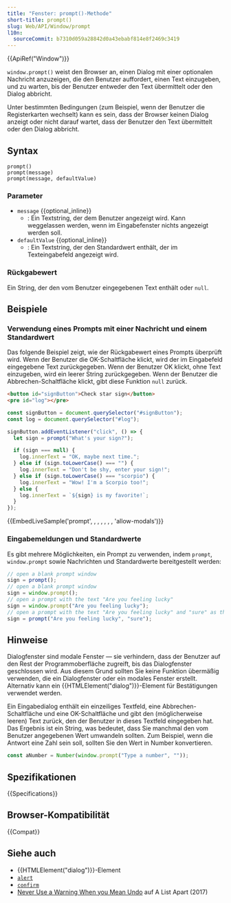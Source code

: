 ```yaml
---
title: "Fenster: prompt()-Methode"
short-title: prompt()
slug: Web/API/Window/prompt
l10n:
  sourceCommit: b7310d059a28842d0a43ebabf814e8f2469c3419
---
```


{{ApiRef("Window")}}

`window.prompt()` weist den Browser an, einen Dialog mit einer optionalen Nachricht anzuzeigen, die den Benutzer auffordert, einen Text einzugeben, und zu warten, bis der Benutzer entweder den Text übermittelt oder den Dialog abbricht.

Unter bestimmten Bedingungen (zum Beispiel, wenn der Benutzer die Registerkarten wechselt) kann es sein, dass der Browser keinen Dialog anzeigt oder nicht darauf wartet, dass der Benutzer den Text übermittelt oder den Dialog abbricht.

## Syntax

```js-nolint
prompt()
prompt(message)
prompt(message, defaultValue)
```

### Parameter

- `message` {{optional_inline}}
  - : Ein Textstring, der dem Benutzer angezeigt wird. Kann weggelassen werden, wenn im Eingabefenster nichts angezeigt werden soll.
- `defaultValue` {{optional_inline}}
  - : Ein Textstring, der den Standardwert enthält, der im Texteingabefeld angezeigt wird.

### Rückgabewert

Ein String, der den vom Benutzer eingegebenen Text enthält oder `null`.

## Beispiele

### Verwendung eines Prompts mit einer Nachricht und einem Standardwert

Das folgende Beispiel zeigt, wie der Rückgabewert eines Prompts überprüft wird.
Wenn der Benutzer die OK-Schaltfläche klickt, wird der im Eingabefeld eingegebene Text zurückgegeben.
Wenn der Benutzer OK klickt, ohne Text einzugeben, wird ein leerer String zurückgegeben.
Wenn der Benutzer die Abbrechen-Schaltfläche klickt, gibt diese Funktion `null` zurück.

```html live-sample___prompt
<button id="signButton">Check star sign</button>
<pre id="log"></pre>
```

```js live-sample___prompt
const signButton = document.querySelector("#signButton");
const log = document.querySelector("#log");

signButton.addEventListener("click", () => {
  let sign = prompt("What's your sign?");

  if (sign === null) {
    log.innerText = "OK, maybe next time.";
  } else if (sign.toLowerCase() === "") {
    log.innerText = "Don't be shy, enter your sign!";
  } else if (sign.toLowerCase() === "scorpio") {
    log.innerText = "Wow! I'm a Scorpio too!";
  } else {
    log.innerText = `${sign} is my favorite!`;
  }
});
```

{{EmbedLiveSample('prompt', , , , , , , 'allow-modals')}}

### Eingabemeldungen und Standardwerte

Es gibt mehrere Möglichkeiten, ein Prompt zu verwenden, indem `prompt`, `window.prompt` sowie Nachrichten und Standardwerte bereitgestellt werden:

```js
// open a blank prompt window
sign = prompt();
// open a blank prompt window
sign = window.prompt();
// open a prompt with the text "Are you feeling lucky"
sign = window.prompt("Are you feeling lucky");
// open a prompt with the text "Are you feeling lucky" and "sure" as the default value
sign = prompt("Are you feeling lucky", "sure");
```

## Hinweise

Dialogfenster sind modale Fenster — sie verhindern, dass der Benutzer auf den Rest der Programmoberfläche zugreift, bis das Dialogfenster geschlossen wird.
Aus diesem Grund sollten Sie keine Funktion übermäßig verwenden, die ein Dialogfenster oder ein modales Fenster erstellt.
Alternativ kann ein {{HTMLElement("dialog")}}-Element für Bestätigungen verwendet werden.

Ein Eingabedialog enthält ein einzeiliges Textfeld, eine Abbrechen-Schaltfläche und eine OK-Schaltfläche und gibt den (möglicherweise leeren) Text zurück, den der Benutzer in dieses Textfeld eingegeben hat.
Das Ergebnis ist ein String, was bedeutet, dass Sie manchmal den vom Benutzer angegebenen Wert umwandeln sollten.
Zum Beispiel, wenn die Antwort eine Zahl sein soll, sollten Sie den Wert in Number konvertieren.

```js
const aNumber = Number(window.prompt("Type a number", ""));
```

## Spezifikationen

{{Specifications}}

## Browser-Kompatibilität

{{Compat}}

## Siehe auch

- {{HTMLElement("dialog")}}-Element
- [`alert`](/de/docs/Web/API/Window/alert)
- [`confirm`](/de/docs/Web/API/Window/confirm)
- [Never Use a Warning When you Mean Undo](https://alistapart.com/article/neveruseawarning/) auf A List Apart (2017)
